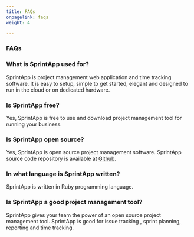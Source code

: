 ```yaml
---
title: FAQs
onpagelink: faqs
weight: 4

---
```


### FAQs

### What is SprintApp used for?
SprintApp is project management web application and time tracking software. It is easy to setup, simple to get started, elegant and designed to run in the cloud or on dedicated hardware.
### Is SprintApp free?
Yes, SprintApp is free to use and download project management tool for running your business.
### Is SprintApp open source?
Yes, SprintApp is open source project management software. SprintApp source code repository is available at [Github](https://github.com/macfanatic/SprintApp).
### In what language is SprintApp written?
SprintApp is written in Ruby programming language.
### Is SprintApp a good project management tool?
SprintApp gives your team the power of an open source project management tool. SprintApp is good for issue tracking , sprint planning, reporting and time tracking.
